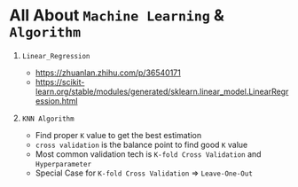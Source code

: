 # All About `Machine Learning` & `Algorithm`


1. `Linear_Regression`
    * https://zhuanlan.zhihu.com/p/36540171
    * https://scikit-learn.org/stable/modules/generated/sklearn.linear_model.LinearRegression.html
    
2.  `KNN Algorithm`
    * Find proper `K` value to get the best estimation
    * `cross validation` is the balance point to find good `K` value
    * Most common validation tech is `K-fold Cross Validation` and `Hyperparameter`
    * Special Case for `K-fold Cross Validation` => `Leave-One-Out`